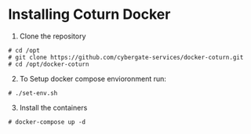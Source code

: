 # Installing  Coturn Docker

1. Clone the repository
```
# cd /opt
# git clone https://github.com/cybergate-services/docker-coturn.git
# cd /opt/docker-coturn
```
2. To Setup docker compose envioronment run: 
```
# ./set-env.sh
```
3. Install the containers
```
# docker-compose up -d
```





